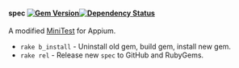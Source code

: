 #### spec [![Gem Version](https://badge.fury.io/rb/spec.png)](http://rubygems.org/gems/spec)[![Dependency Status](https://gemnasium.com/bootstraponline/spec.png)](https://gemnasium.com/bootstraponline/spec)

A modified [MiniTest](https://github.com/seattlerb/minitest) for Appium.

- `rake b_install` - Uninstall old gem, build gem, install new gem.
- `rake rel` - Release new `spec` to GitHub and RubyGems.
